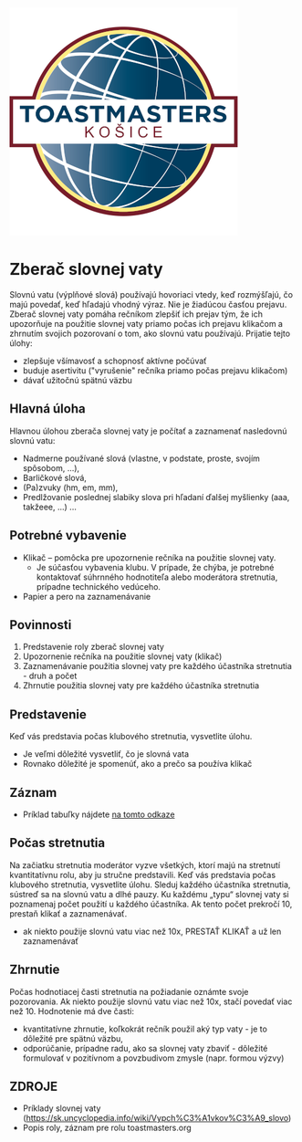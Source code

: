 ![alt text][logo]

# Zberač slovnej vaty
Slovnú vatu (výplňové slová) používajú hovoriaci vtedy, keď rozmýšľajú, čo majú povedať, keď hľadajú vhodný výraz. Nie je žiadúcou časťou prejavu.
Zberač slovnej vaty pomáha rečníkom zlepšiť ich prejav tým, že ich upozorňuje na použitie slovnej vaty priamo počas ich prejavu klikačom a zhrnutím svojich pozorovaní o tom, ako slovnú vatu používajú.
Prijatie tejto úlohy:
- zlepšuje všímavosť a schopnosť aktívne počúvať
- buduje asertivitu ("vyrušenie" rečníka priamo počas prejavu klikačom)
- dávať užitočnú spätnú väzbu

## Hlavná úloha
Hlavnou úlohou zberača slovnej vaty je počítať a zaznamenať nasledovnú slovnú vatu:
- Nadmerne používané slová (vlastne, v podstate, proste, svojím spôsobom, ...), 
- Barličkové slová, 
- (Pa)zvuky (hm, em, mm), 
- Predlžovanie poslednej slabiky slova pri hľadaní ďalšej myšlienky (aaa, takžeee, ...)
...

## Potrebné vybavenie
- Klikač – pomôcka pre upozornenie rečníka na použitie slovnej vaty. 
    - Je súčasťou vybavenia klubu. V prípade, že chýba, je potrebné kontaktovať súhrnného hodnotiteľa alebo moderátora stretnutia, prípadne technického vedúceho.
- Papier a pero na zaznamenávanie

## Povinnosti
1. Predstavenie roly zberač slovnej vaty
2. Upozornenie rečníka na použitie slovnej vaty (klikač)
3. Zaznamenávanie použitia slovnej vaty pre každého účastníka stretnutia - druh a počet
4. Zhrnutie použitia slovnej vaty pre každého účastníka stretnutia

## Predstavenie
Keď vás predstavia počas klubového stretnutia, vysvetlite úlohu.
- Je veľmi dôležité vysvetliť, čo je slovná vata
- Rovnako dôležité je spomenúť, ako a prečo sa používa klikač

## Záznam
- Príklad tabuľky nájdete [na tomto odkaze](https://www.toastmasters.org/resources/ah-counter-script-and-log)

## Počas stretnutia
Na začiatku stretnutia moderátor vyzve všetkých, ktorí majú na stretnutí kvantitatívnu rolu, aby ju stručne predstavili. Keď vás predstavia počas klubového stretnutia, vysvetlite úlohu.
Sleduj každého účastníka stretnutia, sústreď sa na slovnú vatu a dlhé pauzy. Ku každému „typu“ slovnej vaty si poznamenaj počet použití u každého účastníka. Ak tento počet prekročí 10, prestaň klikať a zaznamenávať.
- ak niekto použije slovnú vatu viac než 10x, PRESTAŤ KLIKAŤ a už len zaznamenávať
 
## Zhrnutie
Počas hodnotiacej časti stretnutia na požiadanie oznámte svoje pozorovania. Ak niekto použije slovnú vatu viac než 10x, stačí povedať viac než 10.
Hodnotenie má dve časti:
- kvantitatívne zhrnutie, koľkokrát rečník použil aký typ vaty - je to dôležité pre spätnú väzbu, 
- odporúčanie, prípadne radu, ako sa slovnej vaty zbaviť - dôležité formulovať v pozitívnom a povzbudivom zmysle (napr. formou výzvy)
 
## ZDROJE
- Príklady slovnej vaty (https://sk.uncyclopedia.info/wiki/Vypch%C3%A1vkov%C3%A9_slovo)
- Popis roly, záznam pre rolu toastmasters.org

[logo]: https://github.com/toastmasters-kosice/graficke-podklady/raw/main/Log%C3%A1/%C5%A0tandardn%C3%A9%20zmen%C5%A1en%C3%A9%20logo%20TMKE.png "Logo Toastmasters Košice"
